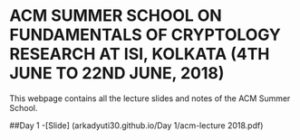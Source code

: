 #  **ACM SUMMER SCHOOL ON FUNDAMENTALS OF CRYPTOLOGY RESEARCH AT ISI, KOLKATA (4TH JUNE TO 22ND JUNE, 2018)**

This webpage contains all the lecture slides and notes of the ACM Summer School.

##Day 1
-[Slide] (arkadyuti30.github.io/Day 1/acm-lecture 2018.pdf)
